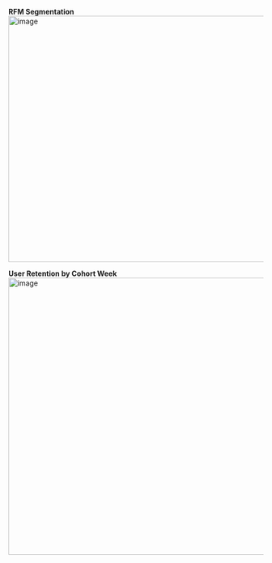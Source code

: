 **RFM Segmentation**
<img width="798" height="487" alt="image" src="https://github.com/user-attachments/assets/23f32e82-d262-43e7-ad53-faeaac77f410" />

**User Retention by Cohort Week**
<img width="935" height="548" alt="image" src="https://github.com/user-attachments/assets/8742d680-6676-4ee1-894d-10314391818d" />
